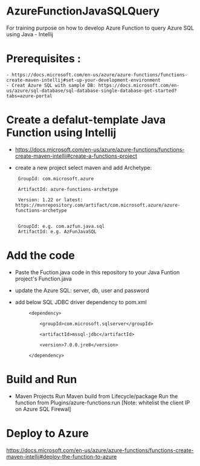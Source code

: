 # AzureFunctionJavaSQLQuery
For training purpose on how to develop Azure Function to query Azure SQL using Java - Intellij

# Prerequisites : 
	- https://docs.microsoft.com/en-us/azure/azure-functions/functions-create-maven-intellij#set-up-your-development-environment
	- Creat Azure SQL with sample DB: https://docs.microsoft.com/en-us/azure/sql-database/sql-database-single-database-get-started?tabs=azure-portal
  
# Create a defalut-template Java Function using Intellij
 - https://docs.microsoft.com/en-us/azure/azure-functions/functions-create-maven-intellij#create-a-functions-project
 - create a new project
        select maven and add Archetype:
	
        GroupId: com.microsoft.azure
	
        ArtifactId: azure-functions-archetype
	
        Version: 1.22 or latest: https://mvnrepository.com/artifact/com.microsoft.azure/azure-functions-archetype
        
	
        GroupId: e.g. com.azfun.java.sql
        ArtifactId: e.g. AzFunJavaSQL

# Add the code
- Paste the Fuction.java code in this repository to your Java Funtion project's Function.java
- update the Azure SQL: server, db, user and password
- add below SQL JDBC driver dependency to pom.xml

           <dependency>
	   
               <groupId>com.microsoft.sqlserver</groupId>
	       
               <artifactId>mssql-jdbc</artifactId>
	       
               <version>7.0.0.jre8</version>
	       
           </dependency>
          
# Build and Run
- Maven Projects
    Run Maven build from Lifecycle/package
    Run the function from Plugins/azure-functions:run   [Note: whitelist the client IP on Azure SQL Firewal]
    
# Deploy to Azure
https://docs.microsoft.com/en-us/azure/azure-functions/functions-create-maven-intellij#deploy-the-function-to-azure
  

